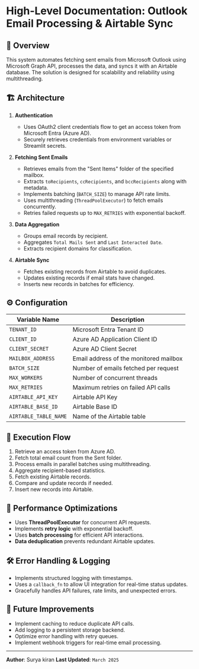 # High-Level Documentation: Outlook Email Processing & Airtable Sync

## 📌 Overview
This system automates fetching sent emails from Microsoft Outlook using Microsoft Graph API, processes the data, and syncs it with an Airtable database. The solution is designed for scalability and reliability using multithreading.

## 🏗️ Architecture
1. **Authentication**  
   - Uses OAuth2 client credentials flow to get an access token from Microsoft Entra (Azure AD).  
   - Securely retrieves credentials from environment variables or Streamlit secrets.

2. **Fetching Sent Emails**  
   - Retrieves emails from the "Sent Items" folder of the specified mailbox.  
   - Extracts `toRecipients`, `ccRecipients`, and `bccRecipients` along with metadata.  
   - Implements batching (`BATCH_SIZE`) to manage API rate limits.  
   - Uses multithreading (`ThreadPoolExecutor`) to fetch emails concurrently.  
   - Retries failed requests up to `MAX_RETRIES` with exponential backoff.

3. **Data Aggregation**  
   - Groups email records by recipient.  
   - Aggregates `Total Mails Sent` and `Last Interacted Date`.  
   - Extracts recipient domains for classification.

4. **Airtable Sync**  
   - Fetches existing records from Airtable to avoid duplicates.  
   - Updates existing records if email stats have changed.  
   - Inserts new records in batches for efficiency.  

## ⚙️ Configuration  
| Variable Name           | Description                          |
|-------------------------|--------------------------------------|
| `TENANT_ID`            | Microsoft Entra Tenant ID           |
| `CLIENT_ID`            | Azure AD Application Client ID      |
| `CLIENT_SECRET`        | Azure AD Client Secret              |
| `MAILBOX_ADDRESS`      | Email address of the monitored mailbox |
| `BATCH_SIZE`           | Number of emails fetched per request |
| `MAX_WORKERS`          | Number of concurrent threads        |
| `MAX_RETRIES`          | Maximum retries on failed API calls |
| `AIRTABLE_API_KEY`     | Airtable API Key                    |
| `AIRTABLE_BASE_ID`     | Airtable Base ID                    |
| `AIRTABLE_TABLE_NAME`  | Name of the Airtable table          |

## 🔄 Execution Flow  
1. Retrieve an access token from Azure AD.  
2. Fetch total email count from the Sent folder.  
3. Process emails in parallel batches using multithreading.  
4. Aggregate recipient-based statistics.  
5. Fetch existing Airtable records.  
6. Compare and update records if needed.  
7. Insert new records into Airtable.  

## 🚀 Performance Optimizations  
- Uses **ThreadPoolExecutor** for concurrent API requests.  
- Implements **retry logic** with exponential backoff.  
- Uses **batch processing** for efficient API interactions.  
- **Data deduplication** prevents redundant Airtable updates.  

## 🛠️ Error Handling & Logging  
- Implements structured logging with timestamps.  
- Uses a `callback_fn` to allow UI integration for real-time status updates.  
- Gracefully handles API failures, rate limits, and unexpected errors.  

## 📌 Future Improvements  
- Implement caching to reduce duplicate API calls.  
- Add logging to a persistent storage backend.  
- Optimize error handling with retry queues.  
- Implement webhook triggers for real-time email processing.

---
**Author**: Surya kiran
**Last Updated**: `March 2025`  
